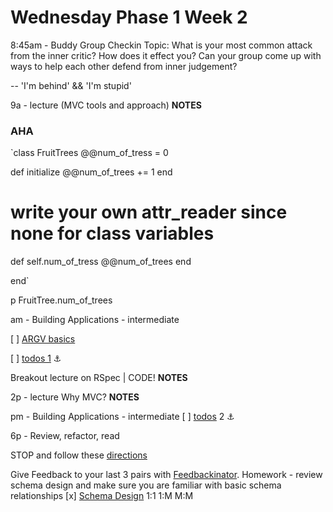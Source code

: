 # Wednesday Phase 1 Week 2


8:45am - Buddy Group Checkin
Topic: What is your most common attack from the inner critic? How does it effect you? Can your group come up with ways to help each other defend from inner judgement?

-- 'I'm behind' && 'I'm stupid'

9a - lecture (MVC tools and approach)
**NOTES**

### AHA

`class FruitTrees
@@num_of_tress = 0

def initialize
  @@num_of_trees += 1
end

# write your own attr_reader since none for class variables
def self.num_of_tress
  @@num_of_trees
end

end`

p FruitTree.num_of_trees

am - Building Applications - intermediate

[ ] [ARGV basics](https://github.com/sf-fiddler-crabs-2015/ruby-drill-argv-basics-challenge)

[ ] [todos 1](https://github.com/sf-fiddler-crabs-2015/ruby-todos-1-0-core-features-challenge) :anchor:


Breakout lecture on RSpec | CODE!
**NOTES**


2p - lecture Why MVC?
**NOTES**


pm - Building Applications - intermediate
[ ] [todos](https://github.com/sf-fiddler-crabs-2015/ruby-todos-2-0-additional-features-challenge) 2 :anchor:

6p - Review, refactor, read

STOP and follow these [directions](https://github.com/sf-fiddler-crabs-2015/phase-1-guide/blob/master/week-1/reference/guide-your-learning.md)

Give Feedback to your last 3 pairs with [Feedbackinator](https://socrates.devbootcamp.com/feedback/new).
Homework - review schema design and make sure you are familiar with basic schema relationships
[x] [Schema Design](https://github.com/sf-fiddler-crabs-2015/phase-1-guide/blob/master/readings/schema-design/README.md)
1:1
1:M
M:M
